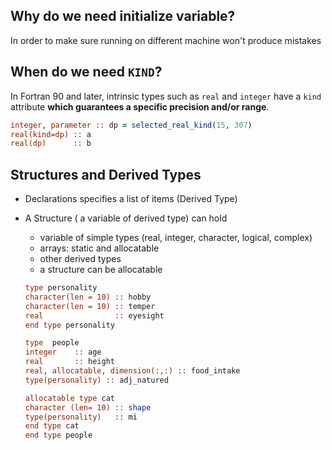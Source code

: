 ## Why do we need initialize variable?
In order to make sure running on different machine won't produce mistakes
## When do we need `KIND`?
In Fortran 90 and later, intrinsic types such as `real` and `integer` have a
`kind` attribute **which guarantees a specific precision and/or range**.
```fortran
integer, parameter :: dp = selected_real_kind(15, 307)
real(kind=dp) :: a
real(dp)      :: b
```

## Structures and Derived Types
* Declarations specifies a list of items (Derived Type)
* A Structure ( a variable of derived type) can hold
  * variable of simple types (real, integer, character, logical, complex)
  * arrays: static and allocatable
  * other derived types
  * a structure can be allocatable

  ```f90
  type personality
  character(len = 10) :: hobby
  character(len = 10) :: temper
  real                :: eyesight
  end type personality

  type  people
  integer    :: age
  real       :: height
  real, allocatable, dimension(:,:) :: food_intake
  type(personality) :: adj_natured

  allocatable type cat
  character (len= 10) :: shape
  type(personality)   :: mi
  end type cat
  end type people
  ```
